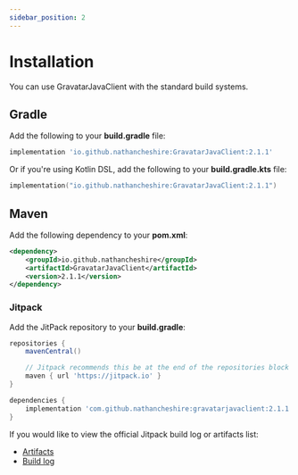 ```yaml
---
sidebar_position: 2
---
```


# Installation

You can use GravatarJavaClient with the standard build systems.

## Gradle

Add the following to your **build.gradle** file:

```groovy
implementation 'io.github.nathancheshire:GravatarJavaClient:2.1.1'
```

Or if you're using Kotlin DSL, add the following to your **build.gradle.kts** file:

```kotlin
implementation("io.github.nathancheshire:GravatarJavaClient:2.1.1")
```

## Maven

Add the following dependency to your **pom.xml**:

```xml
<dependency>
    <groupId>io.github.nathancheshire</groupId>
    <artifactId>GravatarJavaClient</artifactId>
    <version>2.1.1</version>
</dependency>
```

### Jitpack

Add the JitPack repository to your **build.gradle**:

```groovy
repositories {
    mavenCentral()

    // Jitpack recommends this be at the end of the repositories block
    maven { url 'https://jitpack.io' }
}

dependencies {
    implementation 'com.github.nathancheshire:gravatarjavaclient:2.1.1'
}
```

If you would like to view the official Jitpack build log or artifacts list:

- [Artifacts](https://jitpack.io/com/github/nathancheshire/gravatarjavaclient/2.1.1/)
- [Build log](https://jitpack.io/com/github/nathancheshire/gravatarjavaclient/2.1.1/build.log)
